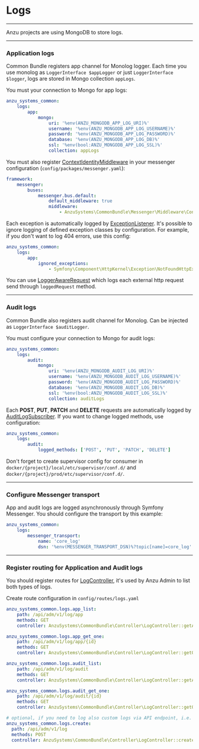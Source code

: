 Logs
============

---

Anzu projects are using MongoDB to store logs.

---

### Application logs

Common Bundle registers app channel for Monolog logger. Each time you use monolog as `LoggerInterface $appLogger` or just `LoggerInterface $logger`, logs are stored in Mongo collection `appLogs`.

You must your connection to Mongo for app logs:
```yaml
anzu_systems_common:
    logs:
        app:
            mongo:
                uri: '%env(ANZU_MONGODB_APP_LOG_URI)%'
                username: '%env(ANZU_MONGODB_APP_LOG_USERNAME)%'
                password: '%env(ANZU_MONGODB_APP_LOG_PASSWORD)%'
                database: '%env(ANZU_MONGODB_APP_LOG_DB)%'
                ssl: '%env(bool:ANZU_MONGODB_APP_LOG_SSL)%'
                collection: appLogs
```

You must also register [ContextIdentityMiddleware](https://github.com/anzusystems/common-bundle/blob/main/src/Messenger/Middleware/ContextIdentityMiddleware.php) in your messenger configuration (`config/packages/messenger.yaml`):
```yaml
framework:
    messenger:
        buses:
            messenger.bus.default:
                default_middleware: true
                middleware:
                    - AnzuSystems\CommonBundle\Messenger\Middleware\ContextIdentityMiddleware
```

Each exception is automatically logged by [ExceptionListener](https://github.com/anzusystems/common-bundle/blob/main/src/Event/Listener/ExceptionListener.php).
It's possible to ignore logging of defined exception classes by configuration. For example, if you don't want to log 404 errors, use this config:
```yaml
anzu_systems_common:
    logs:
        app:
            ignored_exceptions:
                - Symfony\Component\HttpKernel\Exception\NotFoundHttpException
```

You can use [LoggerAwareRequest](https://github.com/anzusystems/common-bundle/blob/main/src/Traits/LoggerAwareRequest.php) which logs each external http request send through `loggedRequest` method.

---

### Audit logs

Common Bundle also registers audit channel for Monolog. Can be injected as `LoggerInterface $auditLogger`.

You must configure your connection to Mongo for audit logs:

```yaml
anzu_systems_common:
    logs:
        audit:
            mongo:
                uri: '%env(ANZU_MONGODB_AUDIT_LOG_URI)%'
                username: '%env(ANZU_MONGODB_AUDIT_LOG_USERNAME)%'
                password: '%env(ANZU_MONGODB_AUDIT_LOG_PASSWORD)%'
                database: '%env(ANZU_MONGODB_AUDIT_LOG_DB)%'
                ssl: '%env(bool:ANZU_MONGODB_AUDIT_LOG_SSL)%'
                collection: auditLogs
```

Each **POST**, **PUT**, **PATCH** and **DELETE** requests are automatically logged by [AuditLogSubscriber](https://github.com/anzusystems/common-bundle/blob/main/src/Event/Subscriber/AuditLogSubscriber.php). If you want to change logged methods, use configuration:
```yaml
anzu_systems_common:
    logs:
        audit:
            logged_methods: ['POST', 'PUT', 'PATCH', 'DELETE']
```

Don't forget to create supervisor config for consumer in `docker/{project}/local/etc/supervisor/conf.d/` and `docker/{project}/prod/etc/supervisor/conf.d/`.

---

### Configure Messenger transport

App and audit logs are logged asynchronously through Symfony Messenger. You should configure the transport by this example:

```yaml
anzu_systems_common:
    logs:
        messenger_transport:
            name: 'core_log'
            dsn: '%env(MESSENGER_TRANSPORT_DSN)%?topic[name]=core_log'
```

---

### Register routing for Application and Audit logs

You should register routes for [LogController](https://github.com/anzusystems/common-bundle/blob/main/src/Controller/LogController.php), it's used by Anzu Admin to list both types of logs.

Create route configuration in `config/routes/logs.yaml`
```yaml
anzu_systems_common.logs.app_list:
    path: /api/adm/v1/log/app
    methods: GET
    controller: AnzuSystems\CommonBundle\Controller\LogController::getAppLogs

anzu_systems_common.logs.app_get_one:
    path: /api/adm/v1/log/app/{id}
    methods: GET
    controller: AnzuSystems\CommonBundle\Controller\LogController::getOneAppLog

anzu_systems_common.logs.audit_list:
    path: /api/adm/v1/log/audit
    methods: GET
    controller: AnzuSystems\CommonBundle\Controller\LogController::getAuditLogs

anzu_systems_common.logs.audit_get_one:
    path: /api/adm/v1/log/audit/{id}
    methods: GET
    controller: AnzuSystems\CommonBundle\Controller\LogController::getOneAuditLog

# optional, if you need to log also custom logs via API endpoint, i.e. admin frontend errors.
anzu_systems_common.logs.create:
  path: /api/adm/v1/log
  methods: POST
  controller: AnzuSystems\CommonBundle\Controller\LogController::create

```
